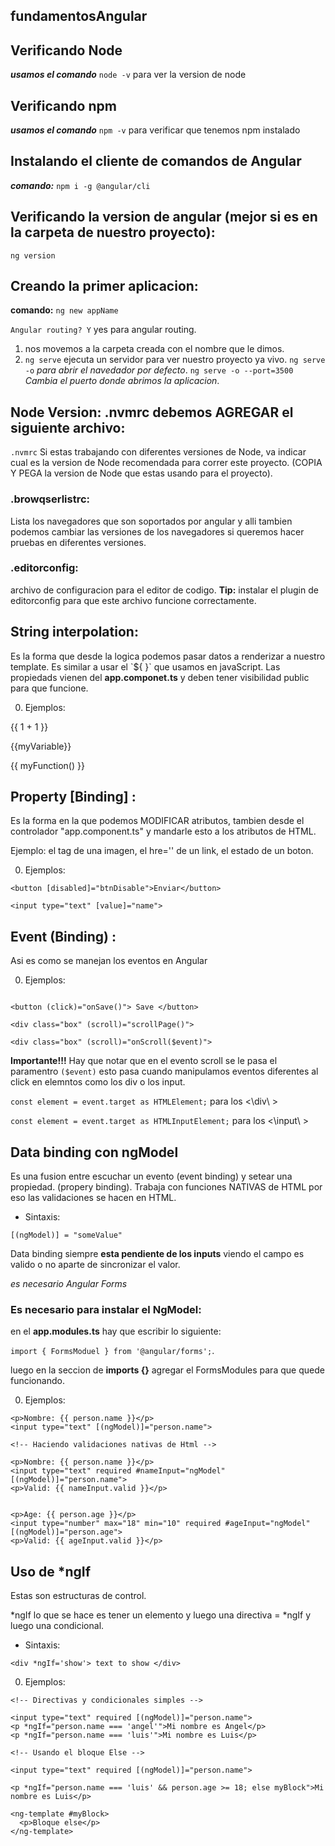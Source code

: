 ## fundamentosAngular

## Verificando Node 
  ***usamos el comando*** `node -v` para ver la version de node

## Verificando npm 
  ***usamos el comando*** `npm -v` para verificar que tenemos npm instalado

## Instalando el cliente de comandos de Angular 
  ***comando:*** `npm i -g @angular/cli`

## Verificando la version de angular (mejor si es en la carpeta de nuestro proyecto): 
  `ng version`

## Creando la primer aplicacion: 
 **comando:** `ng new appName`

`Angular routing? Y`  yes para angular routing.


1. nos movemos a la carpeta creada con el nombre que le dimos.
2. `ng serve` ejecuta un servidor para ver nuestro proyecto ya vivo.
  `ng serve -o` *para abrir el navedador por defecto*.
  `ng serve -o --port=3500` *Cambia el puerto donde abrimos la aplicacion*.

## Node Version: .nvmrc debemos AGREGAR el siguiente archivo: 

  `.nvmrc` Si estas trabajando con diferentes versiones de Node, va indicar cual es la version de Node recomendada para correr este proyecto. (COPIA Y PEGA la version de Node que estas usando para el proyecto).


### .browqserlistrc: 

Lista los navegadores que son soportados por angular y alli tambien podemos cambiar las versiones de los navegadores si queremos hacer pruebas en diferentes versiones.


### .editorconfig: 

archivo de configuracion para el editor de codigo. 
**Tip:** instalar el plugin de editorconfig para que este archivo funcione correctamente.




## String interpolation: 

Es la forma que desde la logica podemos pasar datos a renderizar a nuestro template. 
Es similar a usar el \`${ }\` que usamos en javaScript.
Las propiedads vienen del **app.componet.ts** y deben tener visibilidad public para que funcione.

0. Ejemplos: 

{{ 1 + 1 }}

{{myVariable}}

{{ myFunction() }}



## Property \[Binding\] :

Es la forma en la que podemos MODIFICAR atributos, tambien desde el controlador "app.component.ts" y mandarle esto a los atributos de HTML.

Ejemplo: el tag de una imagen, el hre='' de un link, el estado de un boton.

0. Ejemplos: 

`<button [disabled]="btnDisable">Enviar</button>`

`<input type="text" [value]="name">`


## Event \(Binding\) : 

Asi es como se manejan los eventos en Angular


0. Ejemplos: 

```

<button (click)="onSave()"> Save </button>

<div class="box" (scroll)="scrollPage()">

<div class="box" (scroll)="onScroll($event)">

```

**Importante!!!** Hay que notar que en el evento scroll se le pasa el paramentro `($event)` esto pasa cuando manipulamos eventos diferentes al click en elemntos como los div o los input.

`const element = event.target as HTMLElement;` para los <\div\ >

`const element = event.target as HTMLInputElement;` para los <\input\ >


## Data binding con ngModel

Es una fusion entre escuchar un evento (event binding) y setear una propiedad. (propery binding).
Trabaja con funciones NATIVAS de HTML por eso las validaciones se hacen en HTML.

- Sintaxis: 

`[(ngModel)] = "someValue"`

Data binding siempre **esta pendiente de los inputs** viendo el campo es valido o no aparte de sincronizar el valor. 

*es necesario Angular Forms* 

### Es necesario para instalar el NgModel: 

en el **app.modules.ts** hay que escribir lo siguiente: 


`import { FormsModuel } from '@angular/forms';`.


luego en la seccion de **imports {}** agregar el FormsModules para que quede funcionando.



0. Ejemplos: 

```
<p>Nombre: {{ person.name }}</p>
<input type="text" [(ngModel)]="person.name">

<!-- Haciendo validaciones nativas de Html -->

<p>Nombre: {{ person.name }}</p>
<input type="text" required #nameInput="ngModel" [(ngModel)]="person.name">
<p>Valid: {{ nameInput.valid }}</p>


<p>Age: {{ person.age }}</p>
<input type="number" max="18" min="10" required #ageInput="ngModel" [(ngModel)]="person.age">
<p>Valid: {{ ageInput.valid }}</p>

```


## Uso de *ngIf

Estas son estructuras de control.

*ngIf lo que se hace es tener un elemento y luego una directiva = *ngIf y luego una condicional. 

- Sintaxis: 

`<div *ngIf='show'> text to show </div>`


0. Ejemplos: 


```
<!-- Directivas y condicionales simples -->

<input type="text" required [(ngModel)]="person.name">
<p *ngIf="person.name === 'angel'">Mi nombre es Angel</p>
<p *ngIf="person.name === 'luis'">Mi nombre es Luis</p>

<!-- Usando el bloque Else -->

<input type="text" required [(ngModel)]="person.name">

<p *ngIf="person.name === 'luis' && person.age >= 18; else myBlock">Mi nombre es Luis</p>

<ng-template #myBlock>
  <p>Bloque else</p>
</ng-template>

```